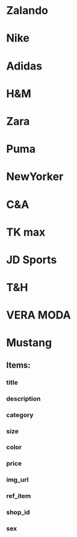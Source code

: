 # Zalando 
# Nike
# Adidas 
# H&M
# Zara
# Puma
# NewYorker
# C&A
# TK max
# JD Sports
# T&H 
# VERA MODA 
# Mustang 



## Items:
### title
### description
### category
### size
### color
### price
### img_url
### ref_item
### shop_id
### sex

